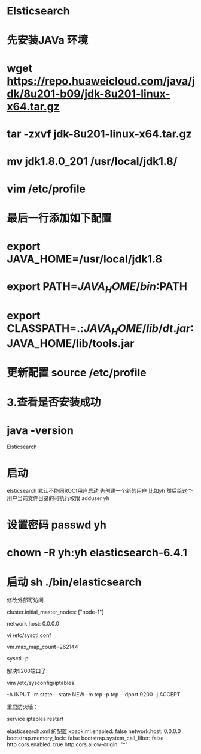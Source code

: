 # Elsticsearch
# 先安装JAVa 环境 
# wget https://repo.huaweicloud.com/java/jdk/8u201-b09/jdk-8u201-linux-x64.tar.gz
# tar -zxvf jdk-8u201-linux-x64.tar.gz 
# mv jdk1.8.0_201 /usr/local/jdk1.8/
# vim /etc/profile
# 最后一行添加如下配置
# export JAVA_HOME=/usr/local/jdk1.8
# export PATH=$JAVA_HOME/bin:$PATH
# export CLASSPATH=.:$JAVA_HOME/lib/dt.jar:$JAVA_HOME/lib/tools.jar

# 更新配置 source /etc/profile
# 3.查看是否安装成功
# java -version

Elsticsearch
#  启动 
elsticsearch 默认不能同ROOt用户启动
先创建一个新的用户 比如yh 然后给这个用户当前文件目录的可执行权限
adduser yh 
# 设置密码 passwd yh
# chown -R yh:yh elasticsearch-6.4.1
# 启动 sh ./bin/elasticsearch 
修改外部可访问

cluster.initial_master_nodes: ["node-1"]

network.host: 0.0.0.0

vi /etc/sysctl.conf

vm.max_map_count=262144

sysctl -p

解决9200端口了:

vim /etc/sysconfig/iptables

-A INPUT -m state --state NEW -m tcp -p tcp --dport 9200 -j ACCEPT

重启防火墙：

service iptables restart

elasticsearch.xml 的配置 xpack.ml.enabled: false
network.host: 0.0.0.0
bootstrap.memory_lock: false
bootstrap.system_call_filter: false
http.cors.enabled: true
http.cors.allow-origin: "*"


